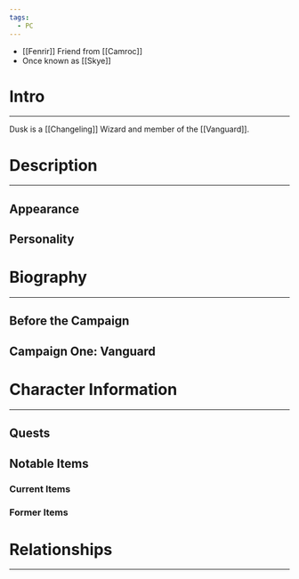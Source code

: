 ```yaml
---
tags:
  - PC
---
```

- [[Fenrir]] Friend from [[Camroc]]
- Once known as [[Skye]]
# Intro
---
Dusk is a [[Changeling]] Wizard and member of the [[Vanguard]].
# Description
---
## Appearance
## Personality
# Biography
---
## Before the Campaign
## Campaign One: Vanguard
# Character Information
---
## Quests
## Notable Items
### Current Items
### Former Items
# Relationships
---